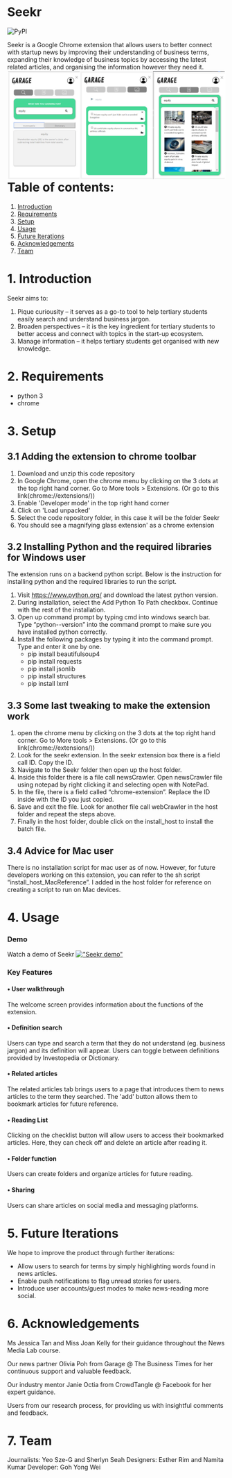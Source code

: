# Seekr

![PyPI](https://img.shields.io/pypi/pyversions/Django.svg)

Seekr is a Google Chrome extension that allows users to better connect with startup news by improving their understanding of business terms, expanding their knowledge of business topics by accessing the latest related articles, and organising the information however they need it.
<img src="./GithubPhotos/collage.jpg"
     alt="Markdown Seekr icon"
     style="float: left; margin-right: 10px;" />

# Table of contents:

1. [Introduction](#introduction)
2. [Requirements](#requirements)
3. [Setup](#setup)
4. [Usage](#usage)
5. [Future Iterations](#future-optimisations)
6. [Acknowledgements](#acknowledgements)
7. [Team](#team)

# 1. Introduction

Seekr aims to:
1. Pique curiousity – it serves as a go-to tool to help tertiary students easily search and understand business jargon.
2. Broaden perspectives – it is the key ingredient for tertiary students to better access and connect with topics in the start-up ecosystem.
3. Manage information – it helps tertiary students get organised with new knowledge.

# 2. Requirements

* python 3
* chrome

# 3. Setup

## 3.1 Adding the extension to chrome toolbar 
1. Download and unzip this code repository
2. In Google Chrome, open the chrome menu by clicking on the 3 dots at the top right hand corner. Go to More tools > Extensions. (Or go to this link(chrome://extensions/))
3. Enable 'Developer mode' in the top right hand corner
4. Click on 'Load unpacked'
5. Select the code repository folder, in this case it will be the folder Seekr
6. You should see a magnifying glass extension' as a chrome extension

## 3.2 Installing Python and the required libraries for Windows user
The extension runs on a backend python script.  Below is the instruction for installing python and the required libraries to run the script.
1. Visit https://www.python.org/ and download the latest python version.
2. During installation, select the Add Python To Path checkbox.  Continue with the rest of the installation.
3. Open up command prompt by typing cmd into windows search bar.  Type “python--version” into the command prompt to make sure you have installed python correctly.
4. Install the following packages by typing it into the command prompt.  Type and enter it one by one.
    * pip install beautifulsoup4
    * pip install requests
    * pip install jsonlib
    * pip install structures
    * pip install lxml

## 3.3 Some last tweaking to make the extension work
1.  open the chrome menu by clicking on the 3 dots at the top right hand corner. Go to More tools > Extensions. (Or go to this link(chrome://extensions/))
2. Look for the seekr extension.  In the seekr extension box there is a field call  ID.  Copy the ID.
3. Navigate to the Seekr folder then open up  the host folder.
4. Inside this folder there is a file call newsCrawler.  Open newsCrawler file using notepad by right clicking it and selecting open with NotePad.
5. In the file, there is a field called “chrome-extension”.  Replace the ID inside with the ID you just copied.
6. Save and exit the file.  Look for another file call webCrawler in the host folder and repeat the steps above.
7. Finally in the  host folder, double click on the install_host to install the batch file.

## 3.4 Advice for Mac user
There is no installation script for mac user as of now.  However, for future developers working on this extension, you can refer to the sh script “install_host_MacReference”.  I  added in the host folder for reference on creating a script to run on Mac devices.


# 4. Usage

### Demo

Watch a demo of Seekr [!["Seekr demo"](https://img.youtube.com/vi/u7JZ4ZrKnlw/0.jpg)](https://www.youtube.com/watch?v=u7JZ4ZrKnlw&feature=youtu.be)

### Key Features

#### • User walkthrough
The welcome screen provides information about the functions of the extension.

#### • Definition search
Users can type and search a term that they do not understand (eg. business jargon) and its definition will appear. Users can toggle between definitions provided by Investopedia or Dictionary.

#### • Related articles
The related articles tab brings users to a page that introduces them to news articles to the term they searched. The 'add' button allows them to bookmark articles for future reference.

#### • Reading List
Clicking on the checklist button will allow users to access their bookmarked articles. Here, they can check off and delete an article after reading it.

#### • Folder function
Users can create folders and organize articles for future reading.

#### • Sharing
Users can share articles on social media and messaging platforms.

# 5. Future Iterations

We hope to improve the product through further iterations: 

* Allow users to search for terms by simply highlighting words found in news articles.
* Enable push notifications to flag unread stories for users.
* Introduce user accounts/guest modes to make news-reading more social.

# 6. Acknowledgements

Ms Jessica Tan and Miss Joan Kelly for their guidance throughout the News Media Lab course. 

Our news partner Olivia Poh from Garage @ The Business Times for her continuous support and valuable feedback.

Our industry mentor Janie Octia from CrowdTangle @ Facebook for her expert guidance. 

Users from our research process, for providing us with insightful comments and feedback.

# 7. Team

Journalists: Yeo Sze-G and Sherlyn Seah
Designers: Esther Rim and Namita Kumar
Developer: Goh Yong Wei
